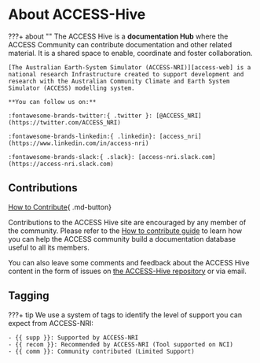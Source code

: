 # About ACCESS-Hive

???+ about ""
    The ACCESS Hive is a **documentation Hub** where the ACCESS Community can contribute documentation and other related material. 
    It is a shared space to enable, coordinate and foster collaboration.

    [The Australian Earth-System Simulator (ACCESS-NRI)][access-web] is a national research Infrastructure created to support development and research with the Australian Community Climate and Earth System Simulator (ACCESS) modelling system.

    **You can follow us on:**

    :fontawesome-brands-twitter:{ .twitter }: [@ACCESS_NRI](https://twitter.com/ACCESS_NRI)

    :fontawesome-brands-linkedin:{ .linkedin}: [access_nri](https://www.linkedin.com/in/access-nri)
    
    :fontawesome-brands-slack:{ .slack}: [access-nri.slack.com](https://access-nri.slack.com)


## Contributions

[How to Contribute][HCG]{ .md-button}

Contributions to the ACCESS Hive site are encouraged by any member of the community. Please refer to the [How to contribute guide][HCG] to learn how you can help the ACCESS community build a documentation database useful to all its members.

You can also leave some comments and feedback about the ACCESS Hive content in the form of issues on [the ACCESS-Hive repository][IssueHive] or via email.    

## Tagging

???+ tip
    We use a system of tags to identify the level of support you can expect from ACCESS-NRI:

    - {{ supp }}: Supported by ACCESS-NRI
    - {{ recom }}: Recommended by ACCESS-NRI (Tool supported on NCI)
    - {{ comm }}: Community contributed (Limited Support)

[access-web]: https://www.access-nri.org.au/about/what-is-access-nri/
[HCG]: contribute.md
[IssueHive]: https://github.com/ACCESS-Hive/ACCESS-Hive/issues